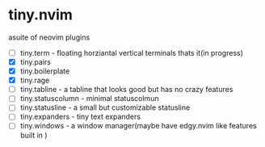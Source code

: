# tiny.nvim
asuite of neovim plugins

- [ ] tiny.term - floating horziantal vertical terminals thats it(in progress)
- [x] tiny.pairs
- [x] tiny.boilerplate
- [x] tiny.rage
- [ ] tiny.tabline - a tabline that looks good but has no crazy features
- [ ] tiny.statuscolumn - minimal statuscolmun
- [ ] tiny.statusline - a small but customizable statusline
- [ ] tiny.expanders - tiny text expanders
- [ ] tiny.windows - a window manager(maybe have edgy.nvim like features built in )
